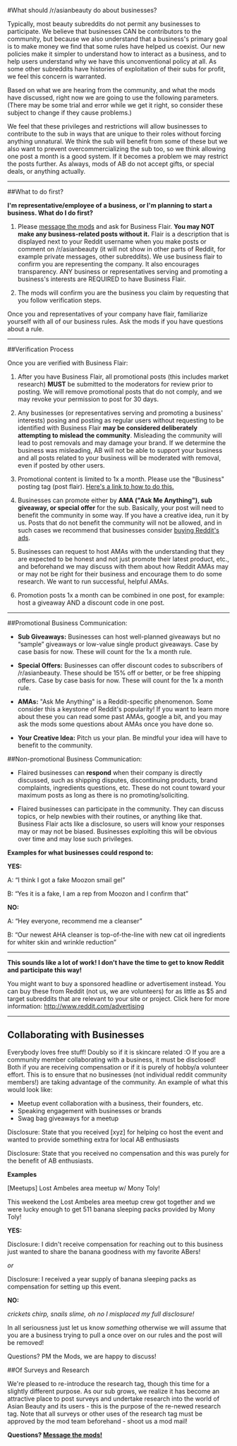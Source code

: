 #What should /r/asianbeauty do about businesses?

Typically, most beauty subreddits do not permit any businesses to participate. We believe that businesses CAN be contributors to the community, but because we also understand that a business's primary goal is to make money we find that some rules have helped us coexist. Our new policies make it simpler to understand how to interact as a business, and to help users understand why we have this unconventional policy at all. As some other subreddits have histories of exploitation of their subs for profit, we feel this concern is warranted. 

Based on what we are hearing from the community, and what the mods have discussed, right now we are going to use the following parameters. (There may be some trial and error while we get it right, so consider these subject to change if they cause problems.)

We feel that these privileges and restrictions will allow businesses to contribute to the sub in ways that are unique to their roles without forcing anything unnatural. We think the sub will benefit from some of these but we also want to prevent overcommercializing the sub too, so we think allowing one post a month is a good system. If it becomes a problem we may restrict the posts further. As always, mods of AB do not accept gifts, or special deals, or anything actually. 

---

##What to do first?

**I'm representative/employee of a business, or I'm planning to start a business. What do I do first?**

1. Please [message the mods](https://www.reddit.com/message/compose?to=%2Fr%2FAsianBeauty) and ask for Business Flair. **You may NOT make any business-related posts without it.** Flair is a description that is displayed next to your Reddit username when you make posts or comment on /r/asianbeauty (it will not show in other parts of Reddit, for example private messages, other subreddits). We use business flair to confirm you are representing the company. It also encourages transparency. ANY business or representatives serving and promoting a business's interests are REQUIRED to have Business Flair.

2. The mods will confirm you are the business you claim by requesting that you follow verification steps. 

Once you and representatives of your company have flair, familiarize yourself with all of our business rules. Ask the mods if you have questions about a rule.

---
##Verification Process

Once you are verified with Business Flair:

1. After you have Business Flair, all promotional posts (this includes market research) **MUST** be submitted to the moderators for review prior to posting. We will remove promotional posts that do not comply, and we may revoke your permission to post for 30 days.

2. Any businesses (or representatives serving and promoting a business' interests) posing and posting as regular users without requesting to be identified with Business Flair **may be considered deliberately attempting to mislead the community**. Misleading the community will lead to post removals and may damage your brand. If we determine the business was misleading, AB will not be able to support your business and all posts related to your business will be moderated with removal, even if posted by other users.

3. Promotional content is limited to 1x a month. Please use the "Business" posting tag (post flair). [Here's a link to how to do this.](https://www.reddit.com/r/AsianBeauty/wiki/posttags)
     
4. Businesses can promote either by **AMA ("Ask Me Anything"), sub giveaway, or special offer** for the sub. Basically, your post will need to benefit the community in some way. If you have a creative idea, run it by us. Posts that do not benefit the community will not be allowed, and in such cases we recommend that businesses consider [buying Reddit's ads](http://www.reddit.com/advertising).

5. Businesses can request to host AMAs with the understanding that they are expected to be honest and not just promote their latest product, etc., and beforehand we may discuss with them about how Reddit AMAs may or may not be right for their business and encourage them to do some research. We want to run successful, helpful AMAs.
 
6. Promotion posts 1x a month can be combined in one post, for example: host a giveaway AND a discount code in one post.

---
 
##Promotional Business Communication:

* **Sub Giveaways:**
Businesses can host well-planned giveaways but no “sample” giveaways or low-value single product giveaways. Case by case basis for now. These will count for the 1x a month rule.

* **Special Offers:**
Businesses can offer discount codes to subscribers of /r/asianbeauty. These should be 15% off or better, or be free shipping offers. Case by case basis for now. These will count for the 1x a month rule.

* **AMAs:**
"Ask Me Anything" is a Reddit-specific phenomenon. Some consider this a keystone of Reddit's popularity! If you want to learn more about these you can read some past AMAs, google a bit, and you may ask the mods some questions about AMAs once you have done so. 

* **Your Creative Idea:**
Pitch us your plan. Be mindful your idea will have to benefit to the community. 

##Non-promotional Business Communication:

* Flaired businesses can **respond** when their company is directly discussed, such as shipping disputes, discontinuing products, brand complaints, ingredients questions, etc. These do not count toward your maximum posts as long as there is no promoting/soliciting. 

* Flaired businesses can participate in the community. They can discuss topics, or help newbies with their routines, or anything like that. Business Flair acts like a disclosure, so users will know your responses may or may not be biased. Businesses exploiting this will be obvious over time and may lose such privileges.

**Examples for what businesses could respond to:**

**YES:**

A: “I think I got a fake Moozon smail gel”

B: “Yes it is a fake, I am a rep from Moozon and I confirm that”

**NO:** 

A: “Hey everyone, recommend me a cleanser”

B: “Our newest AHA cleanser is top-of-the-line with new cat oil ingredients for whiter skin and wrinkle reduction”

***

**This sounds like a lot of work! I don't have the time to get to know Reddit and participate this way!**

You might want to buy a sponsored headline or advertisement instead. You can buy these from Reddit (not us, we are volunteers) for as little as $5 and target subreddits that are relevant to your site or project. Click here for more information: http://www.reddit.com/advertising

***
## Collaborating with Businesses


Everybody loves free stuff! Doubly so if it is skincare related :O If you are a community member collaborating with a business, it must be disclosed! Both if you are receiving compensation or if it is purely of hobby/a volunteer effort. This is to ensure that no businesses (not individual reddit community members!) are taking advantage of the community. An example of what this would look like:

* Meetup event collaboration with a business, their founders, etc.
* Speaking engagement with businesses or brands
* Swag bag giveaways for a meetup

Disclosure: State that you received [xyz] for helping co host the event and wanted to provide something extra for local AB enthusiasts

Disclosure: State that you received no compensation and this was purely for the benefit of AB enthusiasts.

**Examples**

[Meetups] Lost Ambeles area meetup w/ Mony Toly!

This weekend the Lost Ambeles area meetup crew got together and we were lucky enough to get 511 banana sleeping packs provided by Mony Toly!

**YES:**

Disclosure: I didn't receive compensation for reaching out to this business just wanted to share the banana goodness with my favorite ABers!

*or*

Disclosure: I received a year supply of banana sleeping packs as compensation for setting up this event.


**NO:**

*crickets chirp, snails slime, oh no I misplaced my full disclosure!*

In all seriousness just let us know *something* otherwise we will assume that you are a business trying to pull a once over on our rules and the post will be removed!

Questions? PM the Mods, we are happy to discuss!

##Of Surveys and Research

We're pleased to re-introduce the research tag, though this time for a slightly different purpose. As our sub grows, we realize it has become an attractive place to post surveys and undertake research into the world of Asian Beauty and its users - this is the purpose of the re-newed research tag. Note that all surveys or other uses of the research tag must be approved by the mod team beforehand - shoot us a mod mail!

**Questions? [Message the mods!](https://www.reddit.com/message/compose?to=%2Fr%2FAsianBeauty)**
